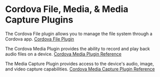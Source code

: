 # Cordova File, Media, & Media Capture Plugins

The Cordova File plugin allows you to manage the file system through a Cordova app.
[Cordova File Plugin](https://cordova.apache.org/docs/en/8.x/reference/cordova-plugin-file/index.html)

The Cordova Media Plugin provides the ability to record and play back audio files on a device.
[Cordova Media Plugin Reference](https://cordova.apache.org/docs/en/8.x/reference/cordova-plugin-media/index.html)

The Media Capture Plugin provides access to the device's audio, image, and video capture capabilities.
[Cordova Media Capture Plugin Reference](https://cordova.apache.org/docs/en/8.x/reference/cordova-plugin-media-capture/index.html)

